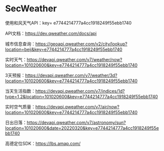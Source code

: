 # SecWeather
使用和风天气API：key= e7744214777a4cc1918249f55ebb1740

API文档：https://dev.qweather.com/docs/api

城市信息查询：https://geoapi.qweather.com/v2/city/lookup?location=beij&key=e7744214777a4cc1918249f55ebb1740

实时天气：https://devapi.qweather.com/v7/weather/now?location=101020600&key=e7744214777a4cc1918249f55ebb1740

3天预报：https://devapi.qweather.com/v7/weather/3d?location=101020600&key=e7744214777a4cc1918249f55ebb1740

当天生活指数：https://devapi.qweather.com/v7/indices/1d?type=1,2&location=101020600&key=e7744214777a4cc1918249f55ebb1740

实时空气质量：https://devapi.qweather.com/v7/air/now?location=101020600&key=e7744214777a4cc1918249f55ebb1740

日出日落：https://devapi.qweather.com/v7/astronomy/sun?location=101020600&date=20220320&key=e7744214777a4cc1918249f55ebb1740

高德定位SDK：https://lbs.amap.com/

